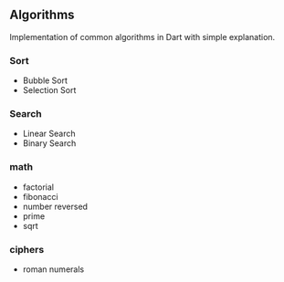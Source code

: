 Algorithms
-----------
Implementation of common algorithms in Dart with simple explanation.

### Sort
* Bubble Sort
* Selection Sort

### Search
* Linear Search
* Binary Search

### math
* factorial
* fibonacci
* number reversed
* prime
* sqrt

### ciphers
* roman numerals
